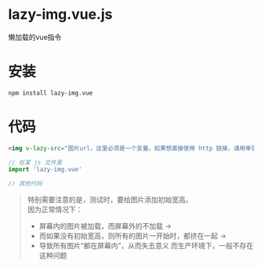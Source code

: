# lazy-img.vue.js
懒加载的vue指令

# 安装
```bash
npm install lazy-img.vue
```

# 代码
```html
<img v-lazy-src="图片url，这里必须是一个变量。如果想直接使用 http 链接，请用单引号包起来">
```

```javascript
// 在某 js 文件里
import 'lazy-img.vue'

// 其他代码
```

> 特别需要注意的是，测试时，要给图片添加初始宽高。  
> 因为正常情况下：
> + 屏幕内的图片被加载，而屏幕外的不加载 ->  
> + 而如果没有初始宽高，则所有的图片一开始时，都挤在一起 ->
> + 导致所有图片“都在屏幕内”，从而失去意义
> 而生产环境下，一般不存在这种问题